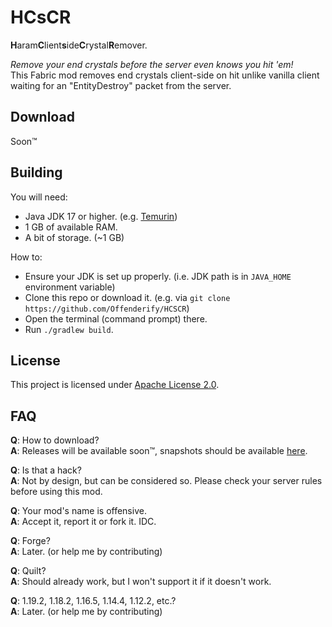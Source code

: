 # HCsCR
**H**aram**C**lient**s**ide**C**rystal**R**emover.

*Remove your end crystals before the server even knows you hit 'em!*  
This Fabric mod removes end crystals client-side on hit unlike vanilla client waiting for an "EntityDestroy" packet from the server.


## Download
Soon™

## Building
You will need:

- Java JDK 17 or higher. (e.g. [Temurin](https://adoptium.net/))
- 1 GB of available RAM.
- A bit of storage. (~1 GB)

How to:
- Ensure your JDK is set up properly. (i.e. JDK path is in `JAVA_HOME` environment variable)
- Clone this repo or download it. (e.g. via `git clone https://github.com/Offenderify/HCSCR`)
- Open the terminal (command prompt) there.
- Run `./gradlew build`.

## License
This project is licensed under [Apache License 2.0](LICENSE).

## FAQ
**Q**: How to download?  
**A**: Releases will be available soon™, snapshots should be available [here](https://github.com/Offenderify/HCSCR/actions).

**Q**: Is that a hack?  
**A**: Not by design, but can be considered so. Please check your server rules before using this mod.

**Q**: Your mod's name is offensive.  
**A**: Accept it, report it or fork it. IDC.

**Q**: Forge?  
**A**: Later. (or help me by contributing)

**Q**: Quilt?  
**A**: Should already work, but I won't support it if it doesn't work.

**Q**: 1.19.2, 1.18.2, 1.16.5, 1.14.4, 1.12.2, etc.?  
**A**: Later. (or help me by contributing)